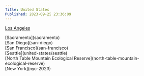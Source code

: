 ```yaml
---
Title: United States
Published: 2023-09-25 23:36:09
---
```

[Los Angeles](united-states/los-angeles)
   <div class="cf ph2-ns">
      <div class="fl w-100 w-25-ns pa2">
         <div markdown="1" class="pv4">[Sacramento](sacramento)</div>
      </div>
      <div class="fl w-100 w-25-ns pa2">
         <div markdown="1" class="pv4">[San Diego](san-diego)</div>
      </div>
      <div class="fl w-100 w-25-ns pa2">
         <div markdown="1" class="pv4">
            [San Francisco](san-francisco)
         </div>
      </div>
      <div class="fl w-100 w-25-ns pa2">
         <div markdown="1" class="pv4">[Seattle](united-states/seattle)</div>
      </div>
   </div>
</div>
<div class="mw9 center ph3-ns">
   <div class="cf ph2-ns">
      <div class="fl w-100 w-25-ns pa2">
         <div markdown="1" class="pv4">[North Table Mountain Ecological Reserve](north-table-mountain-ecological-reserve)</div>
      </div>
      <div class="fl w-100 w-25-ns pa2">
         <div markdown="1" class="pv4"></div>
      </div>
      <div class="fl w-100 w-25-ns pa2">
         <div markdown="1" class="pv4"></div>
      </div>
      <div class="fl w-100 w-25-ns pa2">
         <div markdown="1" class="pv4"></div>
      </div>
   </div>
</div>
<div class="mw9 center ph3-ns">
   <div class="cf ph2-ns">
      <div class="fl w-100 w-25-ns pa2">
         <div markdown="1" class="pv4">[New York](nyc-2023)</div>
      </div>
      <div class="fl w-100 w-25-ns pa2">
         <div markdown="1" class="pv4"></div>
      </div>
      <div class="fl w-100 w-25-ns pa2">
         <div markdown="1" class="pv4"></div>
      </div>
      <div class="fl w-100 w-25-ns pa2">
         <div markdown="1" class="pv4"></div>
      </div>
   </div>

